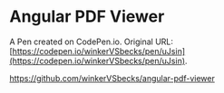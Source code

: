 # Angular PDF Viewer

A Pen created on CodePen.io. Original URL: [https://codepen.io/winkerVSbecks/pen/uJsin](https://codepen.io/winkerVSbecks/pen/uJsin).

https://github.com/winkerVSbecks/angular-pdf-viewer
